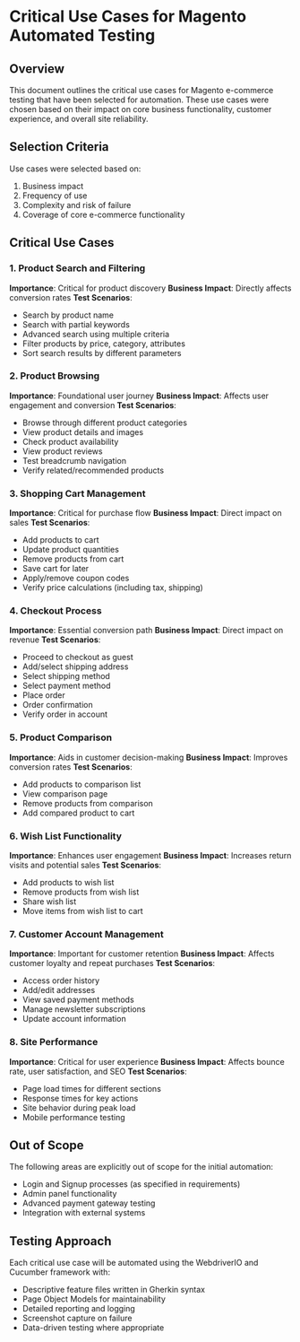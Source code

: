 # Critical Use Cases for Magento Automated Testing

## Overview

This document outlines the critical use cases for Magento e-commerce testing that have been selected for automation. These use cases were chosen based on their impact on core business functionality, customer experience, and overall site reliability.

## Selection Criteria

Use cases were selected based on:
1. Business impact
2. Frequency of use
3. Complexity and risk of failure
4. Coverage of core e-commerce functionality

## Critical Use Cases

### 1. Product Search and Filtering

**Importance**: Critical for product discovery
**Business Impact**: Directly affects conversion rates
**Test Scenarios**:
- Search by product name
- Search with partial keywords
- Advanced search using multiple criteria
- Filter products by price, category, attributes
- Sort search results by different parameters

### 2. Product Browsing

**Importance**: Foundational user journey
**Business Impact**: Affects user engagement and conversion
**Test Scenarios**:
- Browse through different product categories
- View product details and images
- Check product availability
- View product reviews
- Test breadcrumb navigation
- Verify related/recommended products

### 3. Shopping Cart Management

**Importance**: Critical for purchase flow
**Business Impact**: Direct impact on sales
**Test Scenarios**:
- Add products to cart
- Update product quantities
- Remove products from cart
- Save cart for later
- Apply/remove coupon codes
- Verify price calculations (including tax, shipping)

### 4. Checkout Process

**Importance**: Essential conversion path
**Business Impact**: Direct impact on revenue
**Test Scenarios**:
- Proceed to checkout as guest
- Add/select shipping address
- Select shipping method
- Select payment method
- Place order
- Order confirmation
- Verify order in account

### 5. Product Comparison

**Importance**: Aids in customer decision-making
**Business Impact**: Improves conversion rates
**Test Scenarios**:
- Add products to comparison list
- View comparison page
- Remove products from comparison
- Add compared product to cart

### 6. Wish List Functionality

**Importance**: Enhances user engagement
**Business Impact**: Increases return visits and potential sales
**Test Scenarios**:
- Add products to wish list
- Remove products from wish list
- Share wish list
- Move items from wish list to cart

### 7. Customer Account Management

**Importance**: Important for customer retention
**Business Impact**: Affects customer loyalty and repeat purchases
**Test Scenarios**:
- Access order history
- Add/edit addresses
- View saved payment methods
- Manage newsletter subscriptions
- Update account information

### 8. Site Performance

**Importance**: Critical for user experience
**Business Impact**: Affects bounce rate, user satisfaction, and SEO
**Test Scenarios**:
- Page load times for different sections
- Response times for key actions
- Site behavior during peak load
- Mobile performance testing

## Out of Scope

The following areas are explicitly out of scope for the initial automation:
- Login and Signup processes (as specified in requirements)
- Admin panel functionality
- Advanced payment gateway testing
- Integration with external systems

## Testing Approach

Each critical use case will be automated using the WebdriverIO and Cucumber framework with:
- Descriptive feature files written in Gherkin syntax
- Page Object Models for maintainability
- Detailed reporting and logging
- Screenshot capture on failure
- Data-driven testing where appropriate

